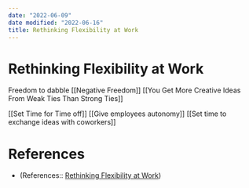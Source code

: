 ```yaml
---
date: "2022-06-09"
date modified: "2022-06-16"
title: Rethinking Flexibility at Work
---
```


# Rethinking Flexibility at Work
Freedom to dabble
[[Negative Freedom]]
[[You Get More Creative Ideas From Weak Ties Than Strong Ties]]

[[Set Time for Time off]]
[[Give employees autonomy]]
[[Set time to exchange ideas with coworkers]]

# References
- (References:: [Rethinking Flexibility at Work](https://pca.st/n9go9ixc))
